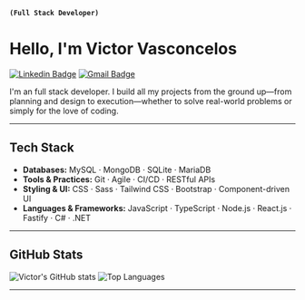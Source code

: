 **`(Full Stack Developer)`**
# Hello, I'm Victor Vasconcelos

[![Linkedin Badge](https://img.shields.io/badge/-Victor%20Vasconcelos-0A66C2?style=flat-square\&logo=Linkedin\&logoColor=white\&link=https://www.linkedin.com/in/ovasconceloss/)](https://www.linkedin.com/in/ovasconceloss/)
[![Gmail Badge](https://img.shields.io/badge/-victorvasconcelos.dev@gmail.com-EA4335?style=flat-square\&logo=Gmail\&logoColor=white\&link=mailto\:victorvasconcelos.dev@gmail.com)](mailto:victorvasconcelos.dev@gmail.com)

I'm an full stack developer. I build all my projects from the ground up—from planning and design to execution—whether to solve real-world problems or simply for the love of coding.

---

## Tech Stack

* **Databases:** MySQL · MongoDB · SQLite · MariaDB
* **Tools & Practices:** Git · Agile · CI/CD · RESTful APIs
* **Styling & UI:** CSS · Sass · Tailwind CSS · Bootstrap · Component-driven UI
* **Languages & Frameworks:** JavaScript · TypeScript · Node.js · React.js · Fastify · C# · .NET

---

## GitHub Stats

<div align="left">
  <img src="https://github-readme-stats.vercel.app/api?username=ovasconceloss&show_icons=true&theme=dracula" alt="Victor's GitHub stats"/>
  <img src="https://github-readme-stats.vercel.app/api/top-langs/?username=ovasconceloss&layout=compact&theme=dracula" alt="Top Languages"/>
  <br/>
</div>

---
